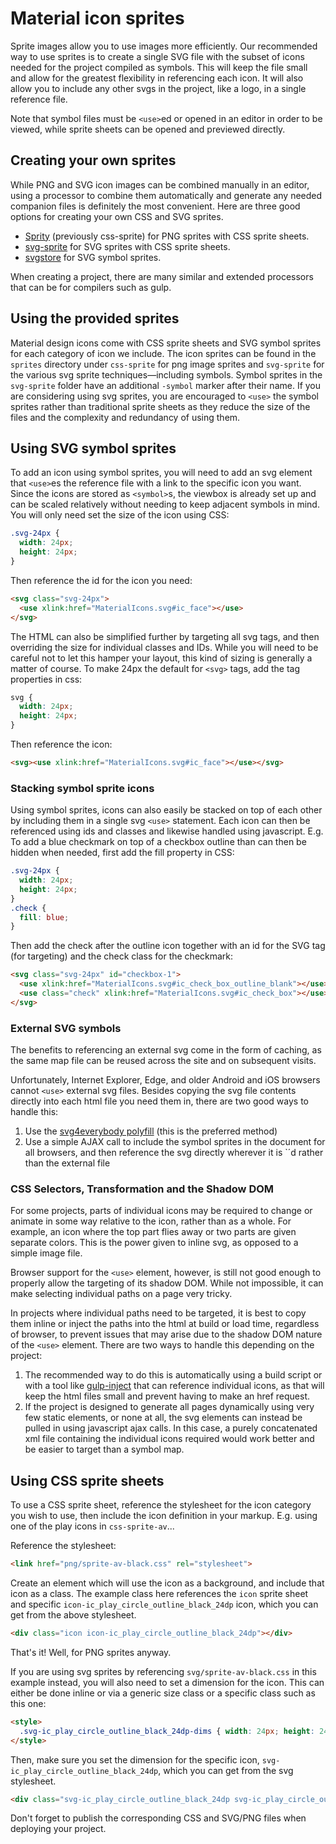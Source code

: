 # Material icon sprites

Sprite images allow you to use images more efficiently.
Our recommended way to use sprites is to create a single SVG file with the subset of icons needed for the project compiled as symbols.
This will keep the file small and allow for the greatest flexibility in referencing each icon.
It will also allow you to include any other svgs in the project, like a logo, in a single reference file.

Note that symbol files must be `<use>`ed or opened in an editor in order to be viewed, while sprite sheets can be opened and previewed directly.

## Creating your own sprites

While PNG and SVG icon images can be combined manually in an editor, using a processor to combine them automatically and generate any needed companion files is definitely the most convenient.
Here are three good options for creating your own CSS and SVG sprites.

 * [Sprity](https://www.npmjs.com/package/sprity) (previously css-sprite) for PNG sprites with CSS sprite sheets.
 * [svg-sprite](https://www.npmjs.com/package/svg-sprite) for SVG sprites with CSS sprite sheets.
 * [svgstore](https://github.com/w0rm/gulp-svgstore) for SVG symbol sprites.

When creating a project, there are many similar and extended processors that can be for compilers such as gulp.

## Using the provided sprites

Material design icons come with CSS sprite sheets and SVG symbol sprites for each category of icon we include.
The icon sprites can be found in the `sprites` directory under `css-sprite` for png image sprites and `svg-sprite` for the various svg sprite techniques—including symbols.
Symbol sprites in the `svg-sprite` folder have an additional `-symbol` marker after their name.
If you are considering using svg sprites, you are encouraged to `<use>` the symbol sprites rather than traditional sprite sheets as they reduce the size of the files and the complexity and redundancy of using them.


## Using SVG symbol sprites

To add an icon using symbol sprites, you will need to add an svg element that `<use>`es the reference file with a link to the specific icon you want.
Since the icons are stored as `<symbol>`s, the viewbox is already set up and can be scaled relatively without needing to keep adjacent symbols in mind. You will only need set the size of the icon using CSS:

```CSS
.svg-24px {
  width: 24px;
  height: 24px;
}
```

Then reference the id for the icon you need:

```HTML
<svg class="svg-24px">
  <use xlink:href="MaterialIcons.svg#ic_face"></use>
</svg>
```

The HTML can also be simplified further by targeting all svg tags, and then overriding the size for individual classes and IDs.
While you will need to be careful not to let this hamper your layout, this kind of sizing is generally a matter of course.
To make 24px the default for `<svg>` tags, add the tag properties in css:

```CSS
svg {
  width: 24px;
  height: 24px;
}
```

Then reference the icon:

```HTML
<svg><use xlink:href="MaterialIcons.svg#ic_face"></use></svg>
```

### Stacking symbol sprite icons

Using symbol sprites, icons can also easily be stacked on top of each other by including them in a single svg `<use>` statement.
Each icon can then be referenced using ids and classes and likewise handled using javascript.
E.g. To add a blue checkmark on top of a checkbox outline than can then be hidden when needed, first add the fill property in CSS:

```CSS
.svg-24px {
  width: 24px;
  height: 24px;
}
.check {
  fill: blue;
}
```

Then add the check after the outline icon together with an id for the SVG tag (for targeting) and the check class for the checkmark:

```HTML
<svg class="svg-24px" id="checkbox-1">
  <use xlink:href="MaterialIcons.svg#ic_check_box_outline_blank"></use>
  <use class="check" xlink:href="MaterialIcons.svg#ic_check_box"></use>
</svg>

```

### External SVG symbols

The benefits to referencing an external svg come in the form of caching, as the same map file can be reused across the site and on subsequent visits.

Unfortunately, Internet Explorer, Edge, and older Android and iOS browsers cannot `<use>` external svg files.
Besides copying the svg file contents directly into each html file you need them in, there are two good ways to handle this:

 1. Use the [svg4everybody polyfill](https://github.com/jonathantneal/svg4everybody) (this is the preferred method)
 2. Use a simple AJAX call to include the symbol sprites in the document for all browsers, and then reference the svg directly wherever it is `<use>´d rather than the external file

### CSS Selectors, Transformation and the Shadow DOM

For some projects, parts of individual icons may be required to change or animate in some way relative to the icon, rather than as a whole. For example, an icon where the top part flies away or two parts are given separate colors. This is the power given to inline svg, as opposed to a simple image file.

Browser support for the `<use>` element, however, is still not good enough to properly allow the targeting of its shadow DOM. While not impossible, it can make selecting individual paths on a page very tricky.

In projects where individual paths need to be targeted, it is best to copy them inline or inject the paths into the html at build or load time, regardless of browser, to prevent issues that may arise due to the shadow DOM nature of the `<use>` element. There are two ways to handle this depending on the project:
 1. The recommended way to do this is automatically using a build script or with a tool like [gulp-inject](https://github.com/klei/gulp-inject) that can reference individual icons, as that will keep the html files small and prevent having to make an href request.
 2. If the project is designed to generate all pages dynamically using very few static elements, or none at all, the svg elements can instead be pulled in using javascript ajax calls. In this case, a purely concatenated xml file containing the individual icons required would work better and be easier to target than a symbol map.

## Using CSS sprite sheets

To use a CSS sprite sheet, reference the stylesheet for the icon category you wish to use, then include the icon definition in your markup.
E.g. using one of the play icons in `css-sprite-av`...

Reference the stylesheet:

```html
<link href="png/sprite-av-black.css" rel="stylesheet">
```

Create an element which will use the icon as a background, and include that icon as a class.
The example class here references the `icon` sprite sheet and specific `icon-ic_play_circle_outline_black_24dp` icon, which you can get from the above stylesheet.

```html
<div class="icon icon-ic_play_circle_outline_black_24dp"></div>
```

That's it! Well, for PNG sprites anyway.

If you are using svg sprites by referencing `svg/sprite-av-black.css` in this example instead, you will also need to set a dimension for the icon.
This can either be done inline or via a generic size class or a specific class such as this one:

```html
<style>
  .svg-ic_play_circle_outline_black_24dp-dims { width: 24px; height: 24px; }
</style>
```

Then, make sure you set the dimension for the specific icon, `svg-ic_play_circle_outline_black_24dp`, which you can get from the svg stylesheet.

```html
<div class="svg-ic_play_circle_outline_black_24dp svg-ic_play_circle_outline_black_24dp-dims"></div>
```

Don't forget to publish the corresponding CSS and SVG/PNG files when deploying your project.